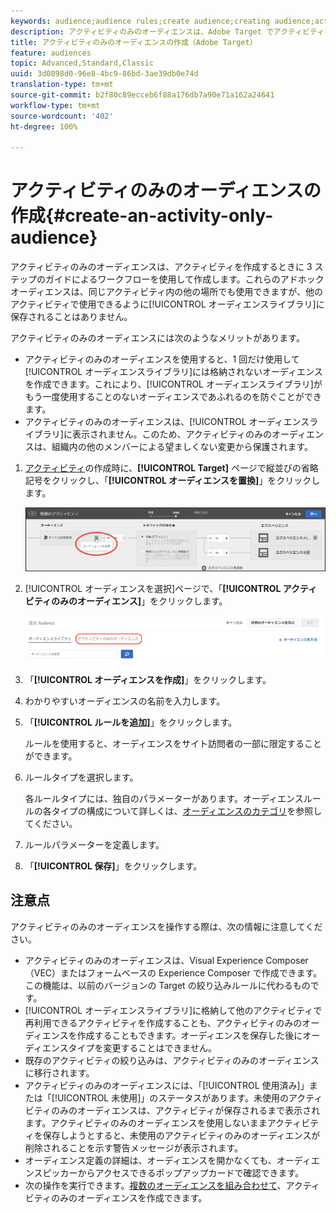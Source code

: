 ```yaml
---
keywords: audience;audience rules;create audience;creating audience;activity only;activity-only;adhoc
description: アクティビティのみのオーディエンスは、Adobe Target でアクティビティを作成するときに 3 ステップのガイドによるワークフローを使用して作成します。これらのアドホックオーディエンスは、同じアクティビティ内の他の場所でも使用できますが、他のアクティビティで使用できるようにオーディエンスライブラリに保存されることはありません。
title: アクティビティのみのオーディエンスの作成（Adobe Target）
feature: audiences
topic: Advanced,Standard,Classic
uuid: 3d0898d0-96e8-4bc9-86bd-3ae39db0e74d
translation-type: tm+mt
source-git-commit: b2f80c89ecceb6f88a176db7a90e71a162a24641
workflow-type: tm+mt
source-wordcount: '402'
ht-degree: 100%

---
```



# アクティビティのみのオーディエンスの作成{#create-an-activity-only-audience}

アクティビティのみのオーディエンスは、アクティビティを作成するときに 3 ステップのガイドによるワークフローを使用して作成します。これらのアドホックオーディエンスは、同じアクティビティ内の他の場所でも使用できますが、他のアクティビティで使用できるように[!UICONTROL オーディエンスライブラリ]に保存されることはありません。

アクティビティのみのオーディエンスには次のようなメリットがあります。

* アクティビティのみのオーディエンスを使用すると、1 回だけ使用して[!UICONTROL オーディエンスライブラリ]には格納されないオーディエンスを作成できます。これにより、[!UICONTROL オーディエンスライブラリ]がもう一度使用することのないオーディエンスであふれるのを防ぐことができます。
* アクティビティのみのオーディエンスは、[!UICONTROL オーディエンスライブラリ]に表示されません。このため、アクティビティのみのオーディエンスは、組織内の他のメンバーによる望ましくない変更から保護されます。

1. [アクティビティ](../c-activities/activities.md#concept_D317A95A1AB54674BA7AB65C7985BA03)の作成時に、**[!UICONTROL Target]** ページで縦並びの省略記号をクリックし、「**[!UICONTROL オーディエンスを置換]**」をクリックします。

   ![ステップの結果](assets/edit_audience.png)

1. [!UICONTROL オーディエンスを選択]ページで、「**[!UICONTROL アクティビティのみのオーディエンス]**」をクリックします。

   ![](assets/activity-only-aud.png)

1. 「**[!UICONTROL オーディエンスを作成]**」をクリックします。
1. わかりやすいオーディエンスの名前を入力します。
1. 「**[!UICONTROL ルールを追加]**」をクリックします。

   ルールを使用すると、オーディエンスをサイト訪問者の一部に限定することができます。

1. ルールタイプを選択します。

   各ルールタイプには、独自のパラメーターがあります。オーディエンスルールの各タイプの構成について詳しくは、[オーディエンスのカテゴリ](../c-target/c-audiences/c-target-rules/target-rules.md#concept_E3A77E42F1644503A829B5107B20880D)を参照してください。

1. ルールパラメーターを定義します。
1. 「**[!UICONTROL 保存]**」をクリックします。

## 注意点

アクティビティのみのオーディエンスを操作する際は、次の情報に注意してください。

* アクティビティのみのオーディエンスは、Visual Experience Composer（VEC）またはフォームベースの Experience Composer で作成できます。この機能は、以前のバージョンの Target の絞り込みルールに代わるものです。
* [!UICONTROL オーディエンスライブラリ]に格納して他のアクティビティで再利用できるアクティビティを作成することも、アクティビティのみのオーディエンスを作成することもできます。オーディエンスを保存した後にオーディエンスタイプを変更することはできません。
* 既存のアクティビティの絞り込みは、アクティビティのみのオーディエンスに移行されます。
* アクティビティのみのオーディエンスには、「[!UICONTROL 使用済み]」または「[!UICONTROL 未使用]」のステータスがあります。未使用のアクティビティのみのオーディエンスは、アクティビティが保存されるまで表示されます。アクティビティのみのオーディエンスを使用しないままアクティビティを保存しようとすると、未使用のアクティビティのみのオーディエンスが削除されることを示す警告メッセージが表示されます。
* オーディエンス定義の詳細は、オーディエンスを開かなくても、オーディエンスピッカーからアクセスできるポップアップカードで確認できます。
* 次の操作を実行できます。[複数のオーディエンスを組み合わせて](../c-target/combining-multiple-audiences.md#concept_A7386F1EA4394BD2AB72399C225981E5)、アクティビティのみのオーディエンスを作成できます。

